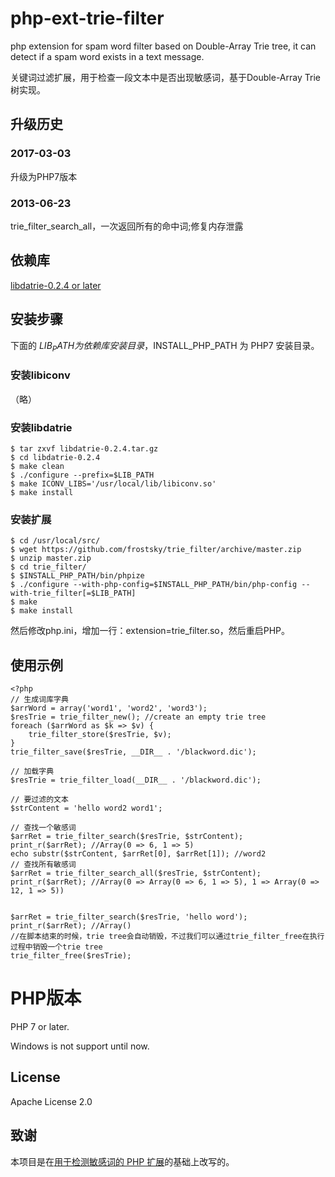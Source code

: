 php-ext-trie-filter
===================

php extension for spam word filter based on Double-Array Trie tree, it can detect if a spam word exists in a text message.

关键词过滤扩展，用于检查一段文本中是否出现敏感词，基于Double-Array Trie 树实现。

## 升级历史 
### 2017-03-03
升级为PHP7版本

### 2013-06-23
trie_filter_search_all，一次返回所有的命中词;修复内存泄露

## 依赖库

[libdatrie-0.2.4 or later](http://linux.thai.net/~thep/datrie/datrie.html)

## 安装步骤

下面的 $LIB_PATH 为依赖库安装目录，$INSTALL_PHP_PATH 为 PHP7 安装目录。   

### 安装libiconv  
（略）

### 安装libdatrie
    $ tar zxvf libdatrie-0.2.4.tar.gz
    $ cd libdatrie-0.2.4
    $ make clean
    $ ./configure --prefix=$LIB_PATH
    $ make ICONV_LIBS='/usr/local/lib/libiconv.so'
    $ make install

### 安装扩展   
    $ cd /usr/local/src/
    $ wget https://github.com/frostsky/trie_filter/archive/master.zip
    $ unzip master.zip
    $ cd trie_filter/
    $ $INSTALL_PHP_PATH/bin/phpize
    $ ./configure --with-php-config=$INSTALL_PHP_PATH/bin/php-config --with-trie_filter[=$LIB_PATH]
    $ make
    $ make install

然后修改php.ini，增加一行：extension=trie_filter.so，然后重启PHP。

## 使用示例
	<?php
	// 生成词库字典	
	$arrWord = array('word1', 'word2', 'word3');
	$resTrie = trie_filter_new(); //create an empty trie tree
	foreach ($arrWord as $k => $v) {
		trie_filter_store($resTrie, $v);
	}
	trie_filter_save($resTrie, __DIR__ . '/blackword.dic');

	// 加载字典 	
	$resTrie = trie_filter_load(__DIR__ . '/blackword.dic');

	// 要过滤的文本
	$strContent = 'hello word2 word1';
	
	// 查找一个敏感词
	$arrRet = trie_filter_search($resTrie, $strContent);
	print_r($arrRet); //Array(0 => 6, 1 => 5)
	echo substr($strContent, $arrRet[0], $arrRet[1]); //word2
	// 查找所有敏感词
	$arrRet = trie_filter_search_all($resTrie, $strContent);
	print_r($arrRet); //Array(0 => Array(0 => 6, 1 => 5), 1 => Array(0 => 12, 1 => 5))
	

	$arrRet = trie_filter_search($resTrie, 'hello word');
	print_r($arrRet); //Array()
	//在脚本结束的时候，trie tree会自动销毁，不过我们可以通过trie_filter_free在执行过程中销毁一个trie tree
	trie_filter_free($resTrie);

# PHP版本

PHP 7 or later.

Windows is not support until now.

## License

Apache License 2.0

## 致谢

本项目是在[用于检测敏感词的 PHP 扩展](http://blog.anbutu.com/php/php-ext-trie-filter)的基础上改写的。

